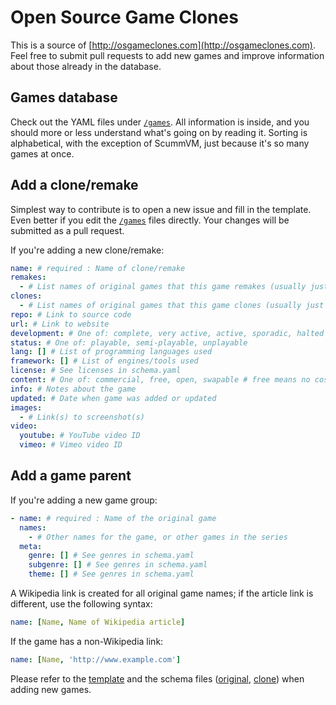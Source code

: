 # Open Source Game Clones

This is a source of [http://osgameclones.com](http://osgameclones.com). Feel
free to submit pull requests to add new games and improve information about
those already in the database.

## Games database

Check out the YAML files under [`/games`][games]. All information is inside, and you should more or less
understand what's going on by reading it. Sorting is alphabetical, with the
exception of ScummVM, just because it's so many games at once.

## Add a clone/remake

Simplest way to contribute is to open a new issue and fill in the template.
Even better if you edit the [`/games`][games] files directly. Your
changes will be submitted as a pull request.

If you're adding a new clone/remake:

```yaml
name: # required : Name of clone/remake
remakes:
  - # List names of original games that this game remakes (usually just one), see below
clones:
  - # List names of original games that this game clones (usually just one), see below
repo: # Link to source code
url: # Link to website
development: # One of: complete, very active, active, sporadic, halted
status: # One of: playable, semi-playable, unplayable
lang: [] # List of programming languages used
framework: [] # List of engines/tools used
license: # See licenses in schema.yaml
content: # One of: commercial, free, open, swapable # free means no cost, open means liberally licensed
info: # Notes about the game
updated: # Date when game was added or updated
images:
  - # Link(s) to screenshot(s)
video:
  youtube: # YouTube video ID
  vimeo: # Vimeo video ID
```

## Add a game parent

If you're adding a new game group:

```yaml
- name: # required : Name of the original game
  names:
    - # Other names for the game, or other games in the series
  meta:
    genre: [] # See genres in schema.yaml
    subgenre: [] # See genres in schema.yaml
    theme: [] # See genres in schema.yaml
```

A Wikipedia link is created for all original game names; if the article link is different, use the following syntax:

```yaml
name: [Name, Name of Wikipedia article]
```

If the game has a non-Wikipedia link:

```yaml
name: [Name, 'http://www.example.com']
```

Please refer to the [template][template] and the schema files ([original][schema_original], [clone][schema_clone])
when adding new games.


[games]: https://github.com/piranha/osgameclones/tree/master/games
[schema_original]: https://github.com/piranha/osgameclones/edit/master/schema_original.yaml
[schema_clone]: https://github.com/piranha/osgameclones/edit/master/schema_clone.yaml
[template]: https://github.com/piranha/osgameclones/blob/master/.github/ISSUE_TEMPLATE.md
